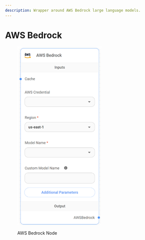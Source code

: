 ```yaml
---
description: Wrapper around AWS Bedrock large language models.
---
```


# AWS Bedrock

<figure><img src="../../../.gitbook/assets/image (2).png" alt="" width="275"><figcaption><p>AWS Bedrock Node</p></figcaption></figure>

